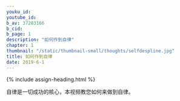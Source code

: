 ```yaml
---
youku_id: 
youtube_id: 
b_av: 37283166
b_cid: 
b_page: 1
description: "如何作到自律"
chapter: 1
thumbnail: "/static/thumbnail-small/thoughts/selfdespline.jpg"
title: 如何作到自律
date: 2019-6-1
---
```


{% include assign-heading.html %}


自律是一切成功的核心，本视频教您如何来做到自律。